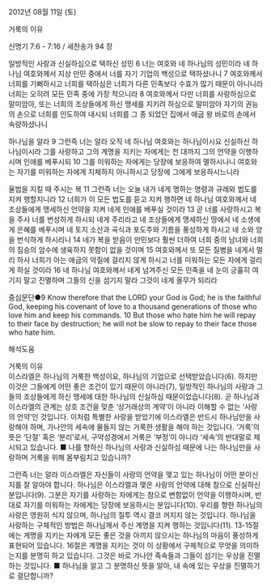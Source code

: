 2012년 08월 11일 (토)

거룩의 이유



신명기 7:6 - 7:16 / 새찬송가 94 장


일방적인 사랑과 신실하심으로 택하신 성민
6 너는 여호와 네 하나님의 성민이라 네 하나님 여호와께서 지상 만민 중에서 너를 자기 기업의 백성으로 택하셨나니 7 여호와께서 너희를 기뻐하시고 너희를 택하심은 너희가 다른 민족보다 수효가 많기 때문이 아니니라 너희는 오히려 모든 민족 중에 가장 적으니라 8 여호와께서 다만 너희를 사랑하심으로 말미암아, 또는 너희의 조상들에게 하신 맹세를 지키려 하심으로 말미암아 자기의 권능의 손으로 너희를 인도하여 내시되 너희를 그 종 되었던 집에서 애굽 왕 바로의 손에서 속량하셨나니

하나님을 알라
9 그런즉 너는 알라 오직 네 하나님 여호와는 하나님이시요 신실하신 하나님이시라 그를 사랑하고 그의 계명을 지키는 자에게는 천 대까지 그의 언약을 이행하시며 인애를 베푸시되 10 그를 미워하는 자에게는 당장에 보응하여 멸하시나니 여호와는 자기를 미워하는 자에게 지체하지 아니하시고 당장에 그에게 보응하시느니라

율법을 지킬 때 주시는 복
11 그런즉 너는 오늘 내가 네게 명하는 명령과 규례와 법도를 지켜 행할지니라 12 너희가 이 모든 법도를 듣고 지켜 행하면 네 하나님 여호와께서 네 조상들에게 맹세하신 언약을 지켜 네게 인애를 베푸실 것이라 13 곧 너를 사랑하시고 복을 주사 너를 번성하게 하시되 네게 주리라고 네 조상들에게 맹세하신 땅에서 네 소생에게 은혜를 베푸시며 네 토지 소산과 곡식과 포도주와 기름을 풍성하게 하시고 네 소와 양을 번식하게 하시리니 14 네가 복을 받음이 만민보다 훨씬 더하여 너희 중의 남녀와 너희의 짐승의 암수에 생육하지 못함이 없을 것이며 15 여호와께서 또 모든 질병을 네게서 멀리 하사 너희가 아는 애굽의 악질에 걸리지 않게 하시고 너를 미워하는 모든 자에게 걸리게 하실 것이라 16 네 하나님 여호와께서 네게 넘겨주신 모든 민족을 네 눈이 긍휼히 여기지 말고 진멸하며 그들의 신을 섬기지 말라 그것이 네게 올무가 되리라

중심문단●9 Know therefore that the LORD your God is God; he is the faithful God, keeping his covenant of love to a thousand generations of those who love him and keep his commands. 10 But those who hate him he will repay to their face by destruction; he will not be slow to repay to their face those who hate him.

해석도움





거룩의 이유  
이스라엘은 하나님의 거룩한 백성이요, 하나님의 기업으로 선택받았습니다(6). 하지만 이것은 그들에게 어떤 좋은 조건이 있기 때문이 아니라(7), 일방적인 하나님의 사랑과 그들의 조상들에게 하신 맹세에 대한 하나님의 신실하심 때문이었습니다(8). 곧 하나님과 이스라엘의 관계는 상호 조건을 맞춘 ‘상거래상의 계약’이 아니라 이해할 수 없는 ‘사랑의 언약’인 것입니다. 이처럼 특별한 사랑을 받았기에 이스라엘은 반드시 하나님만을 사랑해야 하며, 가나안의 세속에 물들지 않는 거룩한 생활을 해야 하는 것입니다. ‘거룩’의 뜻은 ‘단절’ 혹은 ‘분리’로서, 구약성경에서 거룩은 ‘부정’이 아니라 ‘세속’의 반대말로 제시되고 있습니다.
■ 나를 향하신 하나님의 사랑과 신실하심 때문에 나는 하나님만을 사랑하며 거룩을 위해 몸부림치고 있습니까?

그런즉 너는 알라  이스라엘은 자신들이 사랑의 언약을 맺고 있는 하나님이 어떤 분이신지를 잘 알아야 합니다. 하나님은 이스라엘과 맺은 사랑의 언약에 대해 참으로 신실하신 분입니다(9). 그분은 자기를 사랑하는 자에게는 참으로 변함없이 언약을 이행하시며, 반대로 자기를 미워하는 자에게는 당장에 보응하시는 분입니다(10). 우리를 향한 하나님의 사랑은 영원히 식지 않으며, 하나님의 질투 역시 결코 꺼지지 않는 것입니다. 하나님을 사랑하는 구체적인 방법은 하나님께서 주신 계명을 지켜 행하는 것입니다(11). 13-15절에는 계명을 지키는 자에게 모든 좋은 것을 아끼지 않으시는 하나님의 마음이 풍성하게 표현되어 있습니다. 16절은 계명을 지키는 것이 이 상황에서 구체적으로 무엇을 의미하는지를 분명히 하고 있습니다. 그것은 바로 가나안 족속들과 그들이 섬기는 우상을 진멸하는 것입니다.
■ 하나님을 알고 그 분명하신 뜻을 알아, 내 속에 있는 우상을 진멸하기로 결단합니까?
